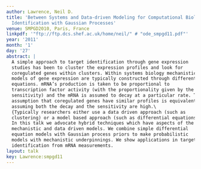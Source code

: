 ```yaml
---
author: Lawrence, Neil D.
title: 'Between Systems and Data-driven Modeling for Computational Biology: Target
  Identification with Gaussian Processes'
venue: SMPGD2010, Paris, France
linkpdf: '"ftp://ftp.dcs.shef.ac.uk/home/neil/" # "ode_smpgd11.pdf"'
year: '2011'
month: '1'
day: '27'
abstract: |
  A simple approach to target identification through gene expression
  studies has been to cluster the expression profiles and look for
  coregulated genes within clusters. Within systems biology mechanistic
  models of gene expression are typically constructed through differential
  equations. mRNA’s production is taken to be proportional to
  transcription factor activity (with the proportionality given by the
  sensitivity) and the mRNA is assumed to decay at a particular rate. The
  assumption that coregulated genes have similar profiles is equivalent to
  assuming both the decay and the sensitivity are high.\
  {Typically researchers either use a data driven approach (such as
  clustering) or a model based approach (such as differential equations).
  In this talk we advocate hybrid techniques which have aspects of the
  mechanistic and data driven models. We combine simple differential
  equation models with Gaussian process priors to make probabilistic
  models with mechanistic underpinnings. We show applications in target
  identification from mRNA measurements.
layout: talk
key: Lawrence:smpgd11
---
```

